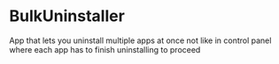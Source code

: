 # BulkUninstaller
App that lets you uninstall multiple apps at once not like in control panel where each app has to finish uninstalling to proceed
